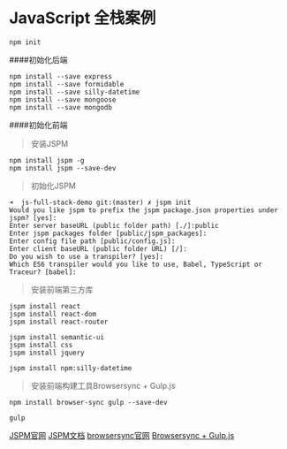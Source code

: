 JavaScript 全栈案例
============

```
npm init
```
####初始化后端

```
npm install --save express
npm install --save formidable
npm install --save silly-datetime
npm install --save mongoose
npm install --save mongodb
```

####初始化前端

>安装JSPM

```
npm install jspm -g
npm install jspm --save-dev
```
>初始化JSPM

```
➜  js-full-stack-demo git:(master) ✗ jspm init                  
Would you like jspm to prefix the jspm package.json properties under jspm? [yes]:
Enter server baseURL (public folder path) [./]:public
Enter jspm packages folder [public/jspm_packages]:
Enter config file path [public/config.js]:
Enter client baseURL (public folder URL) [/]:
Do you wish to use a transpiler? [yes]:
Which ES6 transpiler would you like to use, Babel, TypeScript or Traceur? [babel]:
```
>安装前端第三方库

```
jspm install react
jspm install react-dom
jspm install react-router

jspm install semantic-ui
jspm install css
jspm install jquery

jspm install npm:silly-datetime
```
>安装前端构建工具Browsersync + Gulp.js

```
npm install browser-sync gulp --save-dev

gulp
```


[JSPM官网](http://jspm.io/)
[JSPM文档](http://jspm.io/docs/getting-started.html)
[browsersync官网](https://browsersync.io/)
[Browsersync + Gulp.js](https://www.browsersync.io/docs/gulp/)